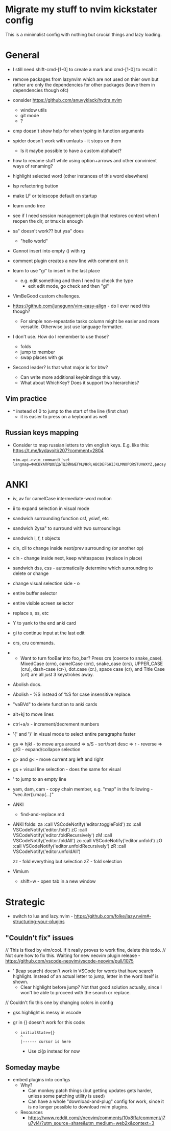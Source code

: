 # Migrate my stuff to nvim kickstater config
This is a minimalist config with nothing but crucial things and lazy loading.

# General

- I still need shift-cmd-[1-0] to create a mark and cmd-[1-0] to recall it

- remove packages from lazynvim which are not used on thier own but rather are only the dependencies for other packages (leave them in dependencies though ofc)
- consider https://github.com/anuvyklack/hydra.nvim
  - window utils
  - git mode
  - ?

- cmp doesn't show help for when typing in function arguments
- spider doesn't work with umlauts - it stops on them
  - Is it maybe possible to have a custom alphabet?

- how to rename stuff while using option+arrows and other convinient ways of renaming?
- highlight selected word (other instances of this word elsewhere)

- lsp refactoring button

- make LF or telescope default on startup

- learn undo tree

- see if I need session management plugin that restores context when I reopen
  the dir, or tmux is enough

- sa" doesn't work?? but ysa" does
  - "hello world"

- Cannot insert into empty () with rg
- comment plugin creates a new line with comment on it

- learn to use "gi" to insert in the last place
  - e.g. edit something and then I need to check the type
    - exit edit mode, go check and then "gi"
 
- VimBeGood custom challenges.
- https://github.com/junegunn/vim-easy-align - do I ever need this though? 
  - For simple non-repeatatie tasks column might be easier and more versatile. Otherwise just use language formatter.

- I don't use. How do I remember to use those?
  - folds
  - jump to member
  - swap places with gs

- Second leader? Is that what major is for btw?
  - Can write more additional keybindings this way.
  - What about WhichKey? Does it support two hierarchies?

## Vim practice
- ^ instead of 0 to jump to the start of the line (first char)
  - it is easier to press on a keyboard as well

## Russian keys mapping

- Consider to map russian letters to vim english keys. E.g. like this:
  https://t.me/kydavoiti/207?comment=2804
  ```
  vim.api.nvim_command('set langmap=ФИСВУАПРШОЛДЬТЩЗЙКЫЕГМЦЧНЯ;ABCDEFGHIJKLMNOPQRSTUVWXYZ,фисвуапршолдьтщзйкыегмцчня;abcdefghijklmnopqrstuvwxyz')
  ```

# ANKI

- iv, av for camelCase intermediate-word motion
- ii to expand selection in visual mode
- sandwich surrounding function csf, ysiwf, etc
- sandwich 2ysa" to surround with two surroundings
- sandwich i, f, t objects
- cin<surrounding>, cil<surrounding> to change inside next/prev surrounding (or another op)
- cIn<surrounding> - change inside next, keep whitespaces (replace in place)
- sandwich dss, css - automatically determine which surrounding to delete or change

- change visual selection side - o
- entire buffer selector
- entire visible screen selector
- replace <leader>s, <leader><leader>ss, etc
- Y to yank to the end anki card
- gi to continue input at the last edit
- crs, cru commands.
- - Want to turn fooBar into foo_bar? Press crs (coerce to snake_case). MixedCase (crm), camelCase (crc), snake_case (crs), UPPER_CASE (cru), dash-case (cr-), dot.case (cr.), space case (cr<space>), and Title Case (crt) are all just 3 keystrokes away.
- Abolish docs.
- Abolish - %S instead of %S for case insensitive replace.
- "vaBVd" to delete function to anki cards
- alt+kj to move lines
- ctrl+a/x - increment/decrement numbers
- '{' and '}' in visual mode to select entire paragraphs faster
- gs 
  => hjkl - to move args around
	=> s/S  - sort/sort desc
  => r    - reverse
  => g/G  - expand/collapse selection
- g> and g< - move current arg left and right
- gs + visual line selection - does the same for visual
- '<space><space> to jump to an empty line
- yam, dam, cam - copy chain member, e.g. "map" in the following - "vec.iter().map(...)"

- ANKI

  - find-and-replace.md

- ANKI folds:
  za :call VSCodeNotify('editor.toggleFold')<CR>
  zc :call VSCodeNotify('editor.fold')<CR>
  zC :call VSCodeNotify('editor.foldRecursively')<CR>
  zM :call VSCodeNotify('editor.foldAll')<CR>
  zo :call VSCodeNotify('editor.unfold')<CR>
  zO :call VSCodeNotify('editor.unfoldRecursively')<CR>
  zR :call VSCodeNotify('editor.unfoldAll')<CR>
  
  zz - fold everything but selection
  zZ - fold selection

- Vimium
  - shift+w - open tab in a new window

# Strategic

- switch to lua and lazy.nvim - https://github.com/folke/lazy.nvim#-structuring-your-plugins

## "Couldn't fix" issues

// This is fixed by vim/cool. If it really proves to work fine, delete this todo.
// Not sure how to fix this. Waiting for new neovim plugin release - https://github.com/vscode-neovim/vscode-neovim/pull/1075
- ' (leap search) doesn't work in VSCode for words that have search highlight. Instead of an actual letter to jump, letter in the word itself is shown.
  - Clear highlight before jump? Not that good solution actually, since I won't be able to proceed with the search or replace.

// Couldn't fix this one by changing colors in config
- gss highlight is messy in vscode

- gr in {} doesn't work for this code:
  - ```
    initialState={}
    ^
    |------ cursor is here
    ```
    - Use ci{<Esc>p instead for now

## Someday maybe
- embed plugins into configs
  - Why?
    - Can monkey patch things (but getting updates gets harder, unless some patching utility is used)
    - Can have a whole "download-and-plug" config for work, since it is no longer possible to download nvim plugins.
  - Resources
    - https://www.reddit.com/r/neovim/comments/10x8ffa/comment/j7u7yl4/?utm_source=share&utm_medium=web2x&context=3
